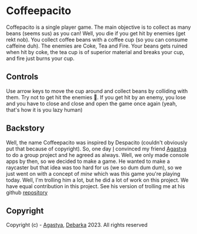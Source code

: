 # Coffeepacito

Coffepacito is a single player game. The main objective is to collect as many beans (seems sus) as you can! Well, you die if you get hit by enemies (get rekt nob). You collect coffee beans with a coffee cup (so you can consume caffeine duh). The enemies are Coke, Tea and Fire. Your beans gets ruined when hit by coke, the tea cup is of superior material and breaks your cup, and fire just burns your cup.

## Controls 

Use arrow keys to move the cup around and collect beans by colliding with them. Try not to get hit the enemies 👿. If you get hit by an enemy, you lose and you have to close and close and open the game once again (yeah, that's how it is you lazy human)

## Backstory

Well, the name Coffeepacito was inspired by Despacito (couldn't obviously put that because of copyright). So, one day [I](https://github.com/Cooolstormaction) convinced my friend [Agastya](https://github.com/RathoreAgastya) to do a group project and he agreed as always. Well, we only made console apps by then, so we decided to make a game. He wanted to make a raycaster but that idea was too hard for us (we so dum dum dum), so we just went on with a concept of *mine* which was this game you're playing today. Well, I'm trolling him a lot, but he did a lot of work on this project. We have equal contribution in this project. See his version of trolling me at his github [repository](https://github.com/RathoreAgastya/Coffeepacito)

## Copyright 

Copyright (c) - [Agastya](https://github.com/RathoreAgastya), [Debarka](https://github.com/Coolstormaction) 2023. All rights reserved